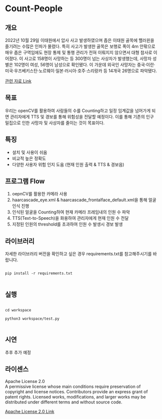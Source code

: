 # Count-People

## 개요

2022년 10월 29일 이태원에서 압사 사고 발생하였으며 좁은 이태원 골목에 핼러윈을 즐기려는 수많은 인파가 몰렸다. 특히 사고가 발생한 골목은 보행로 폭이 4ｍ 안팎으로 매우 좁은 구역임에도 현장 통제 및 통행
관리가 전혀 이뤄지지 않으면서 대형 참사로 이어졌다. 이 사고로 158명이 사망하는 등 300명이 넘는 사상자가 발생했는데, 사망자 성별은 102명이 여성, 56명이 남성으로 확인됐다. 이 가운데 외국인 사망자는
중국·이란·미국·우즈베키스탄·노르웨이·일본·러시아·호주·스리랑카 등 14개국 26명으로 파악됐다.

[관련 자료 Link](https://terms.naver.com/entry.naver?docId=6637399&cid=43667&categoryId=43667, "관련 자료")

## 목표

우리는 openCV를 활용하여 사람들의 수를 Counting하고 일정 임계값을 넘어가게 되면 관리자에게 TTS 및 경보를 통해 위험성을 전달할 예정이다. 이를 통해 기존의 인구 밀집으로 인한 사망자 및 사상자를
줄이는 것이 목표이다.

## 특징

- 설치 및 사용이 쉬움
- 비교적 높은 정확도
- 다양한 사용자 위험 인지 도움 (현재 인원 출력 & TTS & 경보음)

## 프로그램 Flow

1. oepnCV를 활용한 카메라 사용
2. haarcascade_eye.xml & haarcascade_frontalface_default.xml을 통해 얼굴 인식 진행
3. 인식된 얼굴을 Counting하여 현재 카메라 프레임내의 인원 수 파악
4. TTS(Text-to-Speech)을 화용하여 관리자에게 현재 인원 수 전달
5. 지정된 인원의 threshold를 초과하여 인원 수 발생시 경보 발생

## 라이브러리

자세한 라이브러리 버전을 확인하고 싶은 경우 requirements.txt를 참고해주시기를 바랍니다.
<pre>
<code>
pip install -r requirements.txt
</code>
</pre>

## 실행

<pre>
<code>
cd workspace <br>
python3 workspace/test.py
</code>
</pre>

## 시연

추후 추가 예정

## 라이센스

Apache License 2.0   
A permissive license whose main conditions require preservation of copyright and license notices. Contributors provide an express grant of patent rights. Licensed works, modifications, and larger works may be distributed under different terms and without source code.    

[Apache License 2.0 Link](https://www.apache.org/licenses/LICENSE-2.0, "홈페이지")
